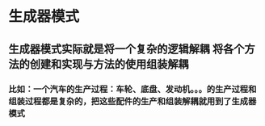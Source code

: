 # 生成器模式
## 生成器模式实际就是将一个复杂的逻辑解耦 将各个方法的创建和实现与方法的使用组装解耦
### 比如：一个汽车的生产过程：车轮、底盘、发动机。。。的生产过程和组装过程都是复杂的，把这些配件的生产和组装解耦就用到了生成器模式

